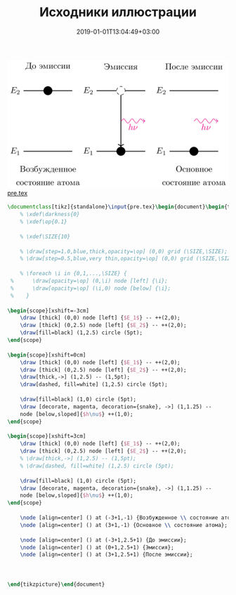 ﻿---
title: "Исходники иллюстрации"
type: "notpost"
date:  2019-01-01T13:04:49+03:00
---
<a class="imag2" href="/cook/gallery/tikzpicture_6d8df87b606ebf5e503454e378a76395.tex"><img src="/cook/gallery/tikzpicture_6d8df87b606ebf5e503454e378a76395.pdf.jpg" alt=""></a>
<a href="/cook/gallery/pre">pre.tex</a>
```tex
\documentclass[tikz]{standalone}\input{pre.tex}\begin{document}\begin{tikzpicture}
	% \xdef\darkness{0}
	% \xdef\op{0.1}

	% \xdef\SIZE{10}

	% \draw[step=1.0,blue,thick,opacity=\op] (0,0) grid (\SIZE,\SIZE);
	% \draw[step=0.5,blue,very thin,opacity=\op] (0,0) grid (\SIZE,\SIZE);

	% \foreach \i in {0,1,...,\SIZE} {
 %    	\draw[opacity=\op] (0,\i) node [left] {\i};
 %    	\draw[opacity=\op] (\i,0) node [below] {\i};
 %    }

\begin{scope}[xshift=-3cm]
	\draw [thick] (0,0) node [left] {$E_1$} -- ++(2,0);
    \draw [thick] (0,2.5) node [left] {$E_2$} -- ++(2,0);
    \draw[fill=black] (1,2.5) circle (5pt);
\end{scope}

\begin{scope}[xshift=0cm]
    \draw [thick] (0,0) node [left] {$E_1$} -- ++(2,0);
    \draw [thick] (0,2.5) node [left] {$E_2$} -- ++(2,0);
    \draw[thick,->] (1,2.5) -- (1,5pt);
    \draw[dashed, fill=white] (1,2.5) circle (5pt);

    \draw[fill=black] (1,0) circle (5pt);
	\draw [decorate, magenta, decoration={snake}, ->] (1,1.25) --
    node [below,sloped]{$h\nu$} ++(1,0); 
\end{scope}

\begin{scope}[xshift=3cm]
    \draw [thick] (0,0) node [left] {$E_1$} -- ++(2,0);
    \draw [thick] (0,2.5) node [left] {$E_2$} -- ++(2,0);
    % \draw[thick,->] (1,2.5) -- (1,5pt);
    % \draw[dashed, fill=white] (1,2.5) circle (5pt);

    \draw[fill=black] (1,0) circle (5pt);
	\draw [decorate, magenta, decoration={snake}, ->] (1,1.25) --
    node [below,sloped]{$h\nu$} ++(1,0); 
\end{scope}

	\node [align=center] () at (-3+1,-1) {Возбужденное \\ состояние атома};
	\node [align=center] () at (3+1,-1) {Основное \\ состояние атома};

	\node [align=center] () at (-3+1,2.5+1) {До эмиссии};
	\node [align=center] () at (0+1,2.5+1) {Эмиссия};
	\node [align=center] () at (3+1,2.5+1) {После эмиссии};



\end{tikzpicture}\end{document}
```